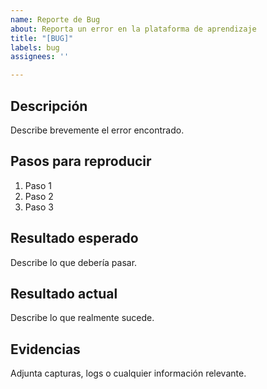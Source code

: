 ```yaml
---
name: Reporte de Bug
about: Reporta un error en la plataforma de aprendizaje
title: "[BUG]"
labels: bug
assignees: ''

---
```


## Descripción
Describe brevemente el error encontrado.

## Pasos para reproducir
1. Paso 1
2. Paso 2
3. Paso 3

## Resultado esperado
Describe lo que debería pasar.

## Resultado actual
Describe lo que realmente sucede.

## Evidencias
Adjunta capturas, logs o cualquier información relevante.
